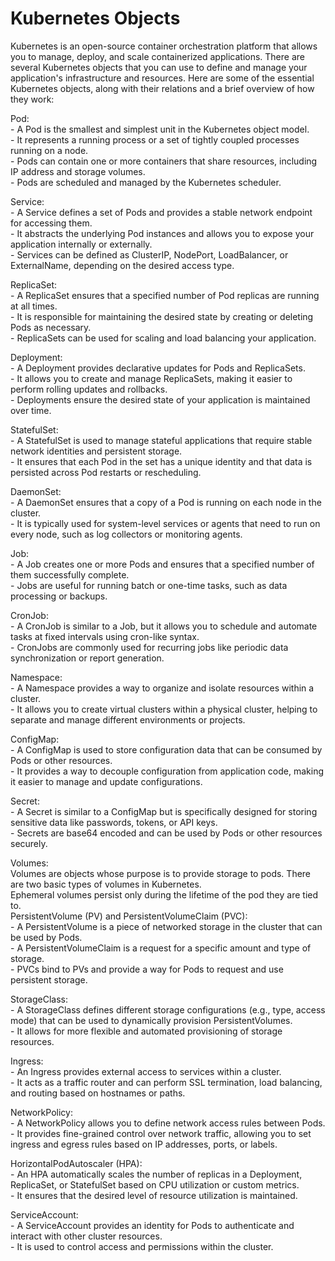 # Kubernetes Objects

Kubernetes is an open-source container orchestration platform that allows you to manage, deploy, and scale containerized applications. 
There are several Kubernetes objects that you can use to define and manage your application's infrastructure and resources. 
Here are some of the essential Kubernetes objects, along with their relations and a brief overview of how they work:

Pod:  
        - A Pod is the smallest and simplest unit in the Kubernetes object model.  
        - It represents a running process or a set of tightly coupled processes running on a node.  
        - Pods can contain one or more containers that share resources, including IP address and storage volumes.  
        - Pods are scheduled and managed by the Kubernetes scheduler.  

Service:  
        - A Service defines a set of Pods and provides a stable network endpoint for accessing them.  
        - It abstracts the underlying Pod instances and allows you to expose your application internally or externally.  
        - Services can be defined as ClusterIP, NodePort, LoadBalancer, or ExternalName, depending on the desired access type.  

ReplicaSet:  
        - A ReplicaSet ensures that a specified number of Pod replicas are running at all times.  
        - It is responsible for maintaining the desired state by creating or deleting Pods as necessary.  
        - ReplicaSets can be used for scaling and load balancing your application.  

Deployment:  
        - A Deployment provides declarative updates for Pods and ReplicaSets.  
        - It allows you to create and manage ReplicaSets, making it easier to perform rolling updates and rollbacks.  
        - Deployments ensure the desired state of your application is maintained over time.  

StatefulSet:  
        - A StatefulSet is used to manage stateful applications that require stable network identities and persistent storage.  
        - It ensures that each Pod in the set has a unique identity and that data is persisted across Pod restarts or rescheduling.  

DaemonSet:  
        - A DaemonSet ensures that a copy of a Pod is running on each node in the cluster.  
        - It is typically used for system-level services or agents that need to run on every node, such as log collectors or monitoring agents.  

Job:  
        - A Job creates one or more Pods and ensures that a specified number of them successfully complete.  
        - Jobs are useful for running batch or one-time tasks, such as data processing or backups.  

CronJob:  
        - A CronJob is similar to a Job, but it allows you to schedule and automate tasks at fixed intervals using cron-like syntax.  
        - CronJobs are commonly used for recurring jobs like periodic data synchronization or report generation.  

Namespace:  
        - A Namespace provides a way to organize and isolate resources within a cluster.  
        - It allows you to create virtual clusters within a physical cluster, helping to separate and manage different environments or projects.  

ConfigMap:  
        - A ConfigMap is used to store configuration data that can be consumed by Pods or other resources.  
        - It provides a way to decouple configuration from application code, making it easier to manage and update configurations.  

Secret:  
        - A Secret is similar to a ConfigMap but is specifically designed for storing sensitive data like passwords, tokens, or API keys.  
        - Secrets are base64 encoded and can be used by Pods or other resources securely.  


Volumes:   
        Volumes are objects whose purpose is to provide storage to pods. There are two basic types of volumes in Kubernetes.  
        Ephemeral volumes persist only during the lifetime of the pod they are tied to.  
        PersistentVolume (PV) and PersistentVolumeClaim (PVC):     
                - A PersistentVolume is a piece of networked storage in the cluster that can be used by Pods.  
                - A PersistentVolumeClaim is a request for a specific amount and type of storage.  
                - PVCs bind to PVs and provide a way for Pods to request and use persistent storage.  

StorageClass:  
        - A StorageClass defines different storage configurations (e.g., type, access mode) that can be used to dynamically provision PersistentVolumes.  
        - It allows for more flexible and automated provisioning of storage resources.  

Ingress:  
        - An Ingress provides external access to services within a cluster.  
        - It acts as a traffic router and can perform SSL termination, load balancing, and routing based on hostnames or paths.  

NetworkPolicy:  
        - A NetworkPolicy allows you to define network access rules between Pods.  
        - It provides fine-grained control over network traffic, allowing you to set ingress and egress rules based on IP addresses, ports, or labels.  

HorizontalPodAutoscaler (HPA):  
        - An HPA automatically scales the number of replicas in a Deployment, ReplicaSet, or StatefulSet based on CPU utilization or custom metrics.  
        - It ensures that the desired level of resource utilization is maintained.  

ServiceAccount:  
        - A ServiceAccount provides an identity for Pods to authenticate and interact with other cluster resources.  
        - It is used to control access and permissions within the cluster.  
